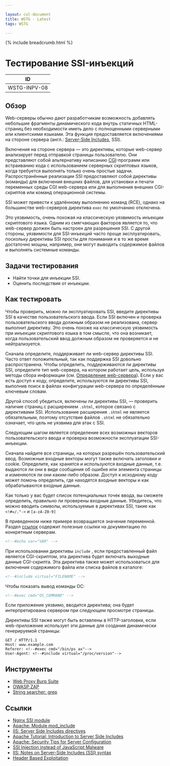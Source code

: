```yaml
---

layout: col-document
title: WSTG - Latest
tags: WSTG

---
```


{% include breadcrumb.html %}
# Тестирование SSI-инъекций

|ID          |
|------------|
|WSTG-INPV-08|

## Обзор

Web-серверы обычно дают разработчикам возможность добавлять небольшие фрагменты динамического кода внутрь статичных HTML-страниц без необходимости иметь дело с полноценными серверными или клиентскими языками. Эта функция предоставляется включениями на стороне сервера (англ.: [Server-Side Includes](https://owasp.org/www-community/attacks/Server-Side_Includes_%28SSI%29_Injection), SSI).

Включения на стороне сервера — это директивы, которые web-сервер анализирует перед отправкой страницы пользователю. Они представляют собой альтернативу написанию [CGI](https://ru.wikipedia.org/wiki/CGI)-программ или встраиванию кода с использованием серверных скриптовых языков, когда требуется выполнять только очень простые задачи. Распространённые реализации SSI предоставляют собой директивы (команды) для включения внешних файлов, для установки и печати переменных среды CGI web-сервера или для выполнения внешних CGI-скриптов или команд операционной системы.

SSI может привести к удалённому выполнению команд (RCE), однако на большинстве web-серверов директива `exec` по умолчанию отключена.

Это уязвимость, очень похожая на классическую уязвимость инъекции скриптового языка. Одним из смягчающих факторов является то, что web-сервер должен быть настроен для разрешения SSI. С другой стороны, уязвимости для SSI-инъекций часто проще эксплуатировать, поскольку директивы SSI просты для понимания и в то же время достаточно мощны, например, они могут выводить содержимое файлов и выполнять системные команды.

## Задачи тестирования

- Найти точки для инъекции SSI.
- Оценить последствия от инъекции.

## Как тестировать

Чтобы проверить, можно ли эксплуатировать SSI, введите директивы SSI в качестве пользовательского ввода. Если SSI включен и проверка пользовательского ввода должным образом не реализована, сервер выполнит директиву. Это очень похоже на классическую уязвимость при инъекции скриптового языка в том смысле, что она возникает, когда пользовательский ввод должным образом не проверяется и не нейтрализуется.

Сначала определите, поддерживает ли web-сервер директивы SSI. Часто ответ положительный, так как поддержка SSI довольно распространена. Чтобы определить, поддерживаются ли директивы SSI, определите тип web-сервера, на котором работает цель, используя методы сбора информации (см. [Определение web-сервера](../01-Information_Gathering/02-Fingerprint_Web_Server.md)). Если у вас есть доступ к коду, определите, используются ли директивы SSI, выполнив поиск в файлах конфигурации web-сервера по определённым ключевым словам.

Другой способ убедиться, включены ли директивы SSI, — проверить наличие страниц с расширением `.shtml`, которое связано с директивами SSI. Использование расширения `.shtml` не является обязательным, поэтому отсутствие файлов `.shtml` не обязательно означает, что цель не уязвима для атак с SSI.

Следующим шагом является определение всех возможных векторов пользовательского ввода и проверка возможности эксплуатации SSI-инъекции.

Сначала найдите все страницы, на которых разрешён пользовательский ввод. Возможные входные векторы могут также включать заголовки и cookie. Определите, как хранятся и используются входные данные, т.е. выдаются ли они в виде сообщения об ошибке или элемента страницы и изменяются ли они каким-либо образом. Доступ к исходному коду может помочь определить, где находятся входные векторы и как обрабатываются входные данные.

Как только у вас будет список потенциальных точек ввода, вы сможете определить, правильно ли проверены входные данные. Убедитесь, что можно вводить символы, используемые в директивах SSI, такие как `<!#=/."->` и `[a-zA-Z0-9]`

В приведенном ниже примере возвращается значение переменной. Раздел [ссылок](#ссылки) содержит полезные ссылки на документацию по конкретным серверам.

```html
<!--#echo var="VAR" -->
```

При использовании директивы `include` , если предоставленный файл является CGI-скриптом, эта директива будет включать выходные данные CGI-скрипта. Эта директива также может использоваться для включения содержимого файла или списка файлов в каталоге:

```html
<!--#include virtual="FILENAME" -->
```

Чтобы показать вывод команды ОС:

```html
<!--#exec cmd="OS_COMMAND" -->
```

Если приложение уязвимо, вводится директива; она будет интерпретирована сервером при следующем просмотре страницы.

Директивы SSI также могут быть вставлены в HTTP-заголовки, если web-приложение использует эти данные для создания динамически генерируемой страницы:

```http
GET / HTTP/1.1
Host: www.example.com
Referer: <!--#exec cmd="/bin/ps ax"-->
User-Agent: <!--#include virtual="/proc/version"-->
```

## Инструменты

- [Web Proxy Burp Suite](https://portswigger.net/burp/communitydownload)
- [OWASP ZAP](https://www.zaproxy.org/)
- [String searcher: grep](https://www.gnu.org/software/grep)

## Ссылки

- [Nginx SSI module](http://nginx.org/en/docs/http/ngx_http_ssi_module.html)
- [Apache: Module mod_include](https://httpd.apache.org/docs/current/mod/mod_include.html)
- [IIS: Server Side Includes directives](https://docs.microsoft.com/en-us/previous-versions/iis/6.0-sdk/ms525185%28v=vs.90%29)
- [Apache Tutorial: Introduction to Server Side Includes](https://httpd.apache.org/docs/current/howto/ssi.html)
- [Apache: Security Tips for Server Configuration](https://httpd.apache.org/docs/current/misc/security_tips.html#ssi)
- [SSI Injection instead of JavaScript Malware](https://jeremiahgrossman.blogspot.com/2006/08/ssi-injection-instead-of-javascript.html)
- [IIS: Notes on Server-Side Includes (SSI) syntax](https://blogs.iis.net/robert_mcmurray/archive/2010/12/28/iis-notes-on-server-side-includes-ssi-syntax-kb-203064-revisited.aspx)
- [Header Based Exploitation](https://www.cgisecurity.com/papers/header-based-exploitation.txt)
